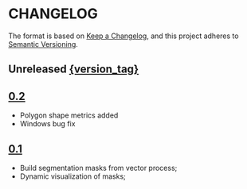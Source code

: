 # CHANGELOG

The format is based on [Keep a Changelog](https://keepachangelog.com/), and this project adheres to [Semantic Versioning](https://semver.org/).

## Unreleased [{version_tag}](https://github.com/phborba/DeepLearningTools/releases/tag/{version_tag})

## [0.2](https://github.com/phborba/DeepLearningTools/releases/tag/0.2)

- Polygon shape metrics added
- Windows bug fix

## [0.1](https://github.com/phborba/DeepLearningTools/releases/tag/0.1)

- Build segmentation masks from vector process;
- Dynamic visualization of masks;

